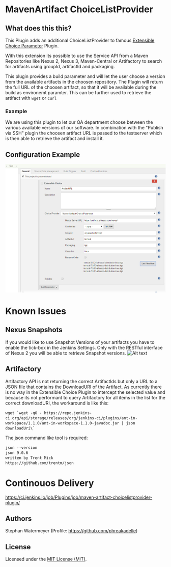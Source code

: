 # MavenArtifact ChoiceListProvider

## What does this  this?
This Plugin adds an additional ChoiceListProvider to famous <a href="https://plugins.jenkins.io/extensible-choice-parameter">Extensible Choice Parameter</a> Plugin.

With this extension its possible to use the Service API from a Maven Repositories like Nexus 2, Nexus 3, Maven-Central or Artifactory to search for artifacts using groupId, artifactId and packaging.

This plugin provides a build parameter and will let the user choose a version from the available artifacts in the choosen repository. The Plugin will return the full URL of the choosen artifact, so that it will be available during the build as environemt paramter. This can be further used to retrieve the artifact with `wget` or `curl`

### Example
We are using this plugin to let our QA department choose between the various available versions of our software. In combination with the "Publish via SSH" plugin the choosen artifact URL is passed to the testserver which is then able to retrieve the artifact and install it.

## Configuration Example
![Alt text](/src/site/resources/project-config-1.jpg?raw=true "Example Project Configuration")

# Known Issues
## Nexus Snapshots
If you would like to use Snapshot Versions of your artifacts you have to enable the tick-box in the Jenkins Settings. Only with the RESTful interface of Nexus 2 you will be able to retrieve Snapshot versions.
![Alt text](/src/site/resources/project-config-2.jpg?raw=true "Nexus Snapshots")

## Artifactory
Artifactory API is not returning the correct ArtifactIds but only a URL to a JSON file that contains the DownloadURI of the Artifact. As currently there is no way in the Extensible Choice Plugin to intercept the selected value and because its not performant to query Artifactory for all items in the list for the correct downloadURI, the workaround is like this:

```
wget `wget -qO - https://repo.jenkins-ci.org/api/storage/releases/org/jenkins-ci/plugins/ant-in-workspace/1.1.0/ant-in-workspace-1.1.0-javadoc.jar | json downloadUri\`
```
The json command like tool is required:
```
json --version
json 9.0.6
written by Trent Mick
https://github.com/trentm/json
```

# Continouos Delivery
https://ci.jenkins.io/job/Plugins/job/maven-artifact-choicelistprovider-plugin/

## Authors
Stephan Watermeyer (Profile: https://github.com/phreakadelle)

## License
Licensed under the [MIT License (MIT)](https://github.com/heremaps/buildrotator-plugin/blob/master/LICENSE).
